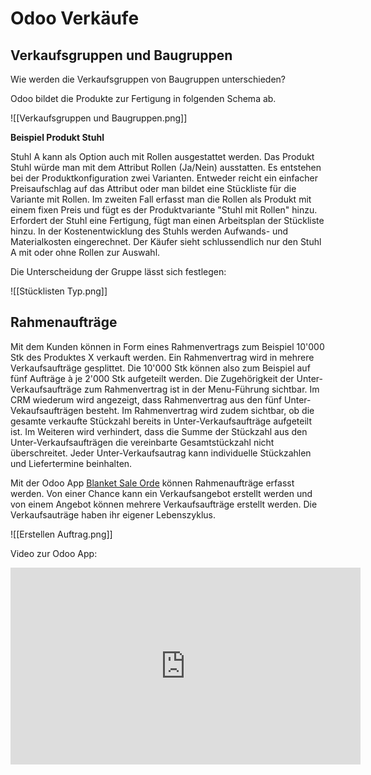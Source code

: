 # Odoo Verkäufe
## Verkaufsgruppen und Baugruppen

Wie werden die Verkaufsgruppen von Baugruppen unterschieden?

Odoo bildet die Produkte zur Fertigung in folgenden Schema ab.

![[Verkaufsgruppen und Baugruppen.png]]

**Beispiel Produkt Stuhl**
 
Stuhl A kann als Option auch mit Rollen ausgestattet werden.
Das Produkt Stuhl würde man mit dem Attribut Rollen (Ja/Nein) ausstatten.
Es entstehen bei der Produktkonfiguration zwei Varianten.
Entweder reicht ein einfacher Preisaufschlag auf das Attribut oder man bildet eine Stückliste für die Variante mit Rollen.
Im zweiten Fall erfasst man die Rollen als Produkt mit einem fixen Preis und fügt es der Produktvariante "Stuhl mit Rollen" hinzu.
Erfordert der Stuhl eine Fertigung, fügt man einen Arbeitsplan der Stückliste hinzu.
In der Kostenentwicklung des Stuhls werden Aufwands- und Materialkosten eingerechnet.
Der Käufer sieht schlussendlich nur den Stuhl A mit oder ohne Rollen zur Auswahl.

Die Unterscheidung der Gruppe lässt sich festlegen:

![[Stücklisten Typ.png]]


## Rahmenaufträge

Mit dem Kunden können in Form eines Rahmenvertrags zum Beispiel 10'000 Stk des Produktes X verkauft werden. Ein Rahmenvertrag wird in mehrere Verkaufsaufträge gesplittet. Die 10'000 Stk können also zum Beispiel auf fünf Aufträge à je 2'000 Stk aufgeteilt werden. Die Zugehörigkeit der Unter-Verkaufsaufträge zum Rahmenvertrag ist in der Menu-Führung sichtbar. Im CRM wiederum wird angezeigt, dass Rahmenvertrag aus den fünf Unter-Vekaufsaufträgen besteht. Im Rahmenvertrag wird zudem sichtbar, ob die gesamte verkaufte Stückzahl bereits in Unter-Verkaufsaufträge aufgeteilt ist. Im Weiteren wird verhindert, dass die Summe der Stückzahl aus den Unter-Verkaufsaufträgen die vereinbarte Gesamtstückzahl nicht überschreitet. Jeder Unter-Verkaufsautrag kann individuelle Stückzahlen und Liefertermine beinhalten.

Mit der Odoo App [Blanket Sale Orde](https://apps.odoo.com/apps/modules/14.0/dev_blanket_sale_order/) können Rahmenaufträge erfasst werden. Von einer Chance kann ein Verkaufsangebot erstellt werden und von einem Angebot können mehrere Verkaufsaufträge erstellt werden. Die Verkaufsauträge haben ihr eigener Lebenszyklus.

![[Erstellen Auftrag.png]]

Video zur Odoo App:

<iframe width="560" height="315" src="https://www.youtube-nocookie.com/embed/GOlRnho-tzI" frameborder="0" allow="accelerometer; autoplay; clipboard-write; encrypted-media; gyroscope; picture-in-picture" allowfullscreen></iframe>